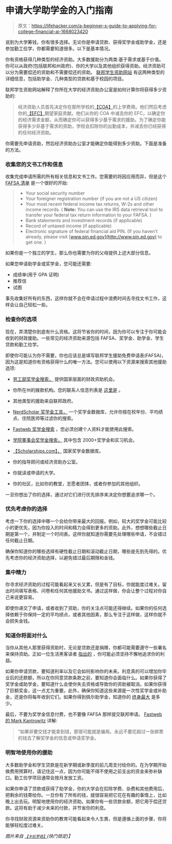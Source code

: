 # 申请大学助学金的入门指南

> 原文：<https://lifehacker.com/a-beginner-s-guide-to-applying-for-college-financial-ai-1668023420>

说到为大学筹钱，你有很多选择。无论你是申请贷款、获得奖学金或助学金，还是参加勤工俭学，你都需要知道很多。以下是基本情况。



你有资格获得几种类型的经济资助。大多数援助分为两类:基于需求或基于价值。你可以从政府(包括联邦和州政府)、你的大学以及其他组织获得资助。经济资助可以分为需要偿还的资助和不需要偿还的资助。 [联邦学生资助网站](https://fafsa.ed.gov/help/fftoc03d.htm) 有这两种类型的详细信息，包括助学金、几种类型的贷款和基于校园的项目。

联邦学生资助网站解释了你所在大学的经济资助办公室是如何计算你将获得多少资助的:

> 经济资助人员首先决定你在那所学校的[【COA】](https://studentaid.ed.gov/fafsa/next-steps/how-calculated#what-does-cost-of-attendance-mean)的上学费用。他们然后考虑你的[【EFC】](https://studentaid.ed.gov/fafsa/next-steps/how-calculated#whats-the-expected-family-contribution)期望家庭贡献。他们从你的 COA 中减去你的 EFC，以确定你的经济需求金额，从而确定你可以获得多少基于需求的援助。为了确定你能获得多少非基于需求的资助，学校会扣除你的出勤成本，并减去你已经获得的任何经济资助。

你需要先申请资助，然后经济资助办公室才能确定你能得到多少资助。下面是准备的方法。

### **收集您的文书工作和信息**

收集完成申请所需的所有相关信息和文书工作。您需要的将因应用而异，但是这个 [FAFSA 清单](https://fafsa.ed.gov/help/before003.htm) 是一个很好的开始:

> *   Your social security number
> *   Your foreigner registration number (if you are not a US citizen)
> *   Your most recent federal income tax returns, W-2s and other income records. ( **Note:** You can use the IRS data retrieval tool to transfer your federal tax return information to your FAFSA. )
> *   Bank statements and investment records (if applicable)
> *   Record of untaxed income (if applicable)
> *   Electronic signature of federal financial aid PIN. (If you haven't already, please visit [www.pin.ed.gov](http://www.pin.ed.gov) to get one. )

如果你是一个独立的学生，那么你也需要为你的父母提供上述大部分信息。

如果您申请助学金或奖学金，您可能还需要:

*   成绩单(用于 GPA 证明)
*   推荐信
*   试图

事先收集好所有的东西，这样你就不会在申请过程中浪费时间去寻找文书工作，这样会让自己轻松一些。

### **检查你的选项**

现在，弄清楚你到底有什么资格。这将节省你的时间，因为你可以专注于你可能会收到的财政援助。一些常见的经济资助来源包括 FAFSA、奖学金、助学金、学生贷款和勤工俭学。

即使你可能认为你不需要，你也应该总是填写联邦学生援助免费申请表(FAFSA)，因为这是知道你有资格获得什么的唯一方法。您可以使用以下资源来搜索其他援助选项:

*   [劳工部奖学金搜索，](http://careerinfonet.org/scholarshipsearch/ScholarshipCategory.asp?searchtype=category&nodeid=22) 提供国家层面的财政资助机会。

*   你所在州的拨款机构。您的联系人信息列表是 [这里是](http://wdcrobcolp01.ed.gov/Programs/EROD/org_list.cfm?category_cd=SGT) 。
*   其他类型的援助来自联邦政府。
*   [NerdScholar 奖学金工具，](http://www.nerdwallet.com/nerdscholar/scholarships/) 一个奖学金数据库，允许你按在校年份、平均绩点、住院医师等过滤你的搜索。

*   [Fastweb 奖学金搜索](http://www.fastweb.com/college-scholarships) ，您必须创建个人资料才能使用此搜索。
*   [学院董事会奖学金搜索，](https://bigfuture.collegeboard.org/scholarship-search) 其中包含 2000+奖学金和实习机会。

*   [【Scholarships.com】，](https://www.scholarships.com/) 国家奖学金数据库。

*   你的指导顾问或经济资助办公室。
*   你就读或申请的大学。
*   你的社区，比如你的教堂，志愿者团体，或者你参加的其他组织。

一旦你想出了你的选择，通过对它们进行优先排序来决定你想要追求哪一个。

### **优先考虑你的选择**

考虑一下你的选择中哪一个会给你带来最大的回报。例如，较大的奖学金可能比较小的更优先，因为你投入的时间和精力会得到更多的资助。此外，想想哪些截止日期是第一个，并制定一个时间表。这样你就知道你需要先处理哪些申请，不会错过任何截止日期。

确保你知道你的哪些选择有硬性截止日期和滚动截止日期，哪些是先到先得的。优先考虑你的经济资助选择，以避免错过最后期限和金钱。

### **集中精力**

你寻求经济资助的过程可能看起来又长又累，但是有了目标，你就能度过难关。留出时间填写表格、问卷和任何其他援助文书。通过这样做，你会让整个过程对你自己来说更容易。

即使你递交了申请，或者收到了资助，你的关注点可能还得继续。如果你的任何选择依赖于你保持一定的平均绩点，或者其他因素，那么专注于这样做，这样你就不会损失金钱。

### **知道你将面对什么**

当你从其他人那里获得资助时，无论是贷款还是捐赠，你都可能需要遵守一些署名来保持资助。正如一位生活黑客读者 [指出的](https://twitter.com/intangiblehawk/status/540932624735154176) ，你可能必须坚持不懈地追求你的利益。

如果你申请贷款，要知道利率以及它会如何影响你的未来。利息真的可以增加你毕业后的还款额，所以在你同意贷款条款之前，要知道你会面临什么。如果你获得了奖学金或助学金，要知道什么会使你失去资格或导致你的资助被取消。如果你获得了巨额奖金，这一点尤为重要。此外，确保你知道这些来源是一次性奖学金或补助金，还是你将每年收到它们。如果你得到佩尔助学金，知道你的 [终身最大](https://studentaid.ed.gov/types/grants-scholarships/pell/calculate-eligibility?sf34001114=1) 是多少。

最后，不要为奖学金信息付费，也不要像 FAFSA 那样提交联邦申请。 [Fastweb 的 Mark Kantrowitz](http://www.usnews.com/education/blogs/the-scholarship-coach/2010/12/08/4-dos-and-1-dont-for-finding-scholarships) 详解:

> “如果非要交钱才能拿到钱，那很可能就是骗局。永远不要花超过一张邮票的钱去了解奖学金的信息或申请奖学金。

### **明智地使用你的援助**

大多数助学金和学生贷款是在新学期或新季度的前几周支付给你的。在为学期开始做费用预算时，请记住这一点，因为你可能不得不使用之前支出的资金来弥补缺口。勤工俭学项目通常会按月发放工资。

如果你申请了贷款或获得了助学金，你的大学会在扣除学费、杂费和其他费用后，把剩余的钱寄给你。一旦你有了所有的钱，就很容易把它花在有趣的事情上，比如晚上出去玩。明智地使用你的经济资助。如果你有一些贷款余额，把它用于偿还贷款。这将有助于减少未来的付款，并节省你的利息。

你寻找财政资源来资助你的教育可能看起来令人生畏，但是遵循上面的步骤，你将能够轻松度过难关。

*图片来自* [<small>*【卡伦罗奇】*</small>](http://www.shutterstock.com/pic-11197435/stock-photo-piggy-bank-with-graduation-cap-with-sky-background.html)*(快门锁定)】*